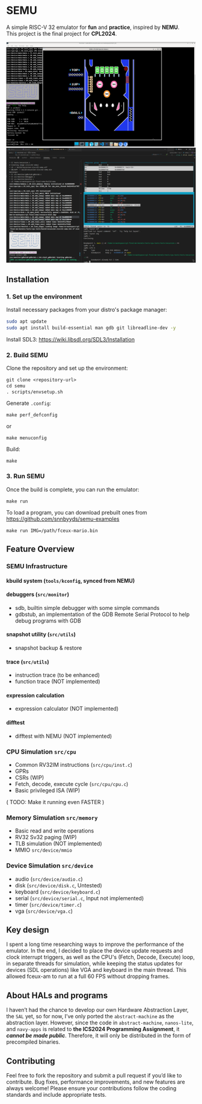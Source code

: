 # SEMU
A simple RISC-V 32 emulator for **fun** and **practice**, inspired by **NEMU**.  
This project is the final project for **CPL2024**.

![ScreenShot 01](assets/01.png)
![ScreenShot 02](assets/02.png)

## Installation

### 1. Set up the environment
Install necessary packages from your distro's package manager:
```bash
sudo apt update
sudo apt install build-essential man gdb git libreadline-dev -y
```
Install SDL3: https://wiki.libsdl.org/SDL3/Installation

### 2. Build SEMU
Clone the repository and set up the environment:
```
git clone <repository-url>
cd semu
. scripts/envsetup.sh
```
Generate `.config`:

```
make perf_defconfig
```
or
```
make menuconfig
```
Build:
```
make
```

### 3. Run SEMU
Once the build is complete, you can run the emulator:
```
make run
```

To load a program, you can download prebuilt ones from https://github.com/snnbyyds/semu-examples
```
make run IMG=/path/fceux-mario.bin
```

## Feature Overview
### SEMU Infrastructure
#### kbuild system (`tools/kconfig`, synced from NEMU)

#### debuggers (`src/monitor`)
* sdb, builtin simple debugger with some simple commands
* gdbstub, an implementation of the GDB Remote Serial Protocol to help debug programs with GDB

#### snapshot utility (`src/utils`)
* snapshot backup & restore

#### trace (`src/utils`)
* instruction trace (to be enhanced)
* function trace (NOT implemented)

#### expression calculation
* expression calculator (NOT implemented)

#### difftest
* difftest with NEMU (NOT implemented)

### CPU Simulation `src/cpu`
* Common RV32IM instructions (`src/cpu/inst.c`)
* GPRs
* CSRs (WIP)
* Fetch, decode, execute cycle (`src/cpu/cpu.c`)
* Basic privileged ISA (WIP)

( TODO: Make it running even FASTER )

### Memory Simulation `src/memory`
* Basic read and write operations
* RV32 Sv32 paging (WIP)
* TLB simulation (NOT implemented)
* MMIO `src/device/mmio`

### Device Simulation `src/device`
* audio (`src/device/audio.c`)
* disk (`src/device/disk.c`, Untested)
* keyboard (`src/device/keyboard.c`)
* serial (`src/device/serial.c`, Input not implemented)
* timer (`src/device/timer.c`)
* vga (`src/device/vga.c`)

## Key design
I spent a long time researching ways to improve the performance of the emulator. In the end, I decided to place the device update requests and clock interrupt triggers, as well as the CPU's (Fetch, Decode, Execute) loop, in separate threads for simulation, while keeping the status updates for devices (SDL operations) like VGA and keyboard in the main thread. This allowed fceux-am to run at a full 60 FPS without dropping frames.

## About HALs and programs
I haven’t had the chance to develop our own Hardware Abstraction Layer, the `SAL` yet, so for now, I’ve only ported the `abstract-machine` as the abstraction layer. However, since the code in `abstract-machine`, `nanos-lite`, and `navy-apps` is related to **the ICS2024 Programming Assignment**, it ***cannot be made public***. Therefore, it will only be distributed in the form of precompiled binaries.

## Contributing
Feel free to fork the repository and submit a pull request if you’d like to contribute. Bug fixes, performance improvements, and new features are always welcome! Please ensure your contributions follow the coding standards and include appropriate tests.

